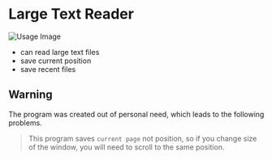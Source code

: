 # Large Text Reader

![Usage Image](resource/usage.gif)

- can read large text files
- save current position
- save recent files

## Warning

The program was created out of personal need, which leads to the following problems.

> This program saves `current page` not position, so if you change size of the window, you will need to scroll to the same position.
